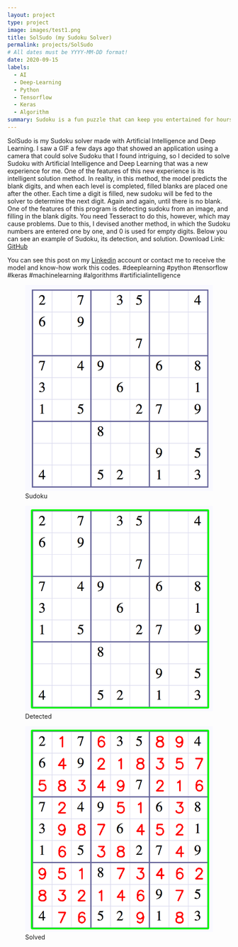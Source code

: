 ```yaml
---
layout: project
type: project
image: images/test1.png
title: SolSudo (my Sudoku Solver)
permalink: projects/SolSudo
# All dates must be YYYY-MM-DD format!
date: 2020-09-15
labels:
  - AI
  - Deep-Learning
  - Python
  - Tensorflow
  - Keras
  - Algorithm
summary: Sudoku is a fun puzzle that can keep you entertained for hours on end. but it's amazing that an AI model can solve sudokus by just looking at the picture of the sudoku within seconds.
---
```

SolSudo is my Sudoku solver made with Artificial Intelligence and Deep Learning.
I saw a GIF a few days ago that showed an application using a camera that could solve Sudoku that I found intriguing, so I decided to solve Sudoku with Artificial Intelligence and Deep Learning that was a new experience for me.
One of the features of this new experience is its intelligent solution method. In reality, in this method, the model predicts the blank digits, and when each level is completed, filled blanks are placed one after the other. Each time a digit is filled, new sudoku will be fed to the solver to determine the next digit. Again and again, until there is no blank.
One of the features of this program is detecting sudoku from an image, and filling in the blank digits. You need Tesseract to do this, however, which may cause problems. Due to this, I devised another method, in which the Sudoku numbers are entered one by one, and 0 is used for empty digits.
Below you can see an example of Sudoku, its detection, and solution.
Download Link: [GitHub](https://github.com/AryaKoureshi/SolSudo)

You can see this post on my [Linkedin](https://www.linkedin.com/posts/arya-koureshi_deeplearning-python-tensorflow-activity-6711641409658716160-kdSD) account or contact me to receive the model and know-how work this codes.
#deeplearning #python #tensorflow #keras #machinelearning #algorithms #artificialintelligence

<figure class="figure">
  <img class="ui medium image" src="../images/test1.png">
  <figcaption class="figure-caption">Sudoku</figcaption>
</figure>
<figure class="figure">
  <img class="ui medium image" src="../images/detected1.png">
  <figcaption class="figure-caption">Detected</figcaption>
</figure>
<figure class="figure">
  <img class="ui medium image" src="../images/solved1.png">
  <figcaption class="figure-caption">Solved</figcaption>
</figure>
